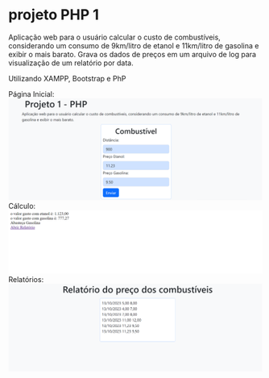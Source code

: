 # projeto PHP 1

Aplicação web para o usuário calcular o custo de combustíveis, considerando um consumo de 9km/litro de etanol e 11km/litro de gasolina e exibir o mais barato.
Grava os dados de preços em um arquivo de log para visualização de um relatório por data.
 
Utilizando XAMPP, Bootstrap e PhP

Página Inicial:
![inicio](/midia/Screenshot_1.png)
Cálculo:
![calculo](/midia/Screenshot_2.png)
Relatórios:
![relatorio](/midia/Screenshot_3.png)
